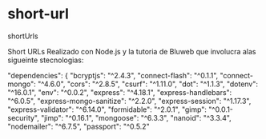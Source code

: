 # short-url
shortUrls

Short URLs Realizado con Node.js y la tutoria de Bluweb
que involucra  alas sigueinte stecnologias:

 "dependencies": {
    "bcryptjs": "^2.4.3",
    "connect-flash": "^0.1.1",
    "connect-mongo": "^4.6.0",
    "cors": "^2.8.5",
    "csurf": "^1.11.0",
    "dot": "^1.1.3",
    "dotenv": "^16.0.1",
    "env": "^0.0.2",
    "express": "^4.18.1",
    "express-handlebars": "^6.0.5",
    "express-mongo-sanitize": "^2.2.0",
    "express-session": "^1.17.3",
    "express-validator": "^6.14.0",
    "formidable": "^2.0.1",
    "gimp": "^0.0.1-security",
    "jimp": "^0.16.1",
    "mongoose": "^6.3.3",
    "nanoid": "^3.3.4",
    "nodemailer": "^6.7.5",
    "passport": "^0.5.2"
